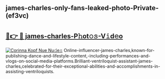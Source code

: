 ## james-charles-only-fans​-leaked-photo​-Private-(ef3vc)


# <h2><a href="https://mediaupload.pro?title=james-charles&ref=git">🔗👉 🔴 james-charles-P𝚑ot𝚘𝚜-V𝚒d𝚎o</a></h2>

[![Corinna Kopf Nue Nu𝚍e𝚜](https://i.imgur.com/0qMVB7G.gif)](https://mediaupload.pro?title=james-charles&ref=git)
Online-influencer-james-charles,known-for-publishing-dance-and-lifestyle-content,-including-performances-and-vlogs-on-social-media-platforms.Brilliant-ventriloquist-assistant-james-charles,celebrated-for-their-exceptional-abilities-and-accomplishments-in-assisting-ventriloquists.  
